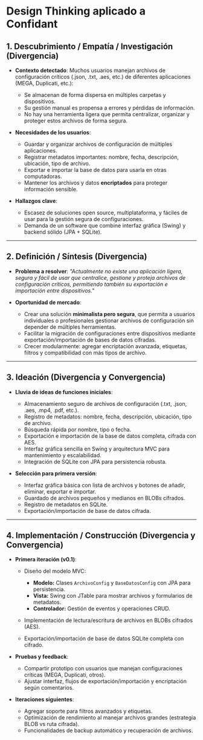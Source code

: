 # **Design Thinking aplicado a Confidant**

## **1. Descubrimiento / Empatía / Investigación (Divergencia)**

* **Contexto detectado**: Muchos usuarios manejan archivos de configuración críticos (.json, .txt, .aes, etc.) de diferentes aplicaciones (MEGA, Duplicati, etc.):

  * Se almacenan de forma dispersa en múltiples carpetas y dispositivos.
  * Su gestión manual es propensa a errores y pérdidas de información.
  * No hay una herramienta ligera que permita centralizar, organizar y proteger estos archivos de forma segura.

* **Necesidades de los usuarios**:

  * Guardar y organizar archivos de configuración de múltiples aplicaciones.
  * Registrar metadatos importantes: nombre, fecha, descripción, ubicación, tipo de archivo.
  * Exportar e importar la base de datos para usarla en otras computadoras.
  * Mantener los archivos y datos **encriptados** para proteger información sensible.

* **Hallazgos clave**:

  * Escasez de soluciones open source, multiplataforma, y fáciles de usar para la gestión segura de configuraciones.
  * Demanda de un software que combine interfaz gráfica (Swing) y backend sólido (JPA + SQLite).

---

## **2. Definición / Síntesis (Divergencia)**

* **Problema a resolver**:
  *"Actualmente no existe una aplicación ligera, segura y fácil de usar que centralice, gestione y proteja archivos de configuración críticos, permitiendo también su exportación e importación entre dispositivos."*

* **Oportunidad de mercado**:

  * Crear una solución **minimalista pero segura**, que permita a usuarios individuales o profesionales gestionar archivos de configuración sin depender de múltiples herramientas.
  * Facilitar la migración de configuraciones entre dispositivos mediante exportación/importación de bases de datos cifradas.
  * Crecer modularmente: agregar encriptación avanzada, etiquetas, filtros y compatibilidad con más tipos de archivo.

---

## **3. Ideación (Divergencia y Convergencia)**

* **Lluvia de ideas de funciones iniciales**:

  * Almacenamiento seguro de archivos de configuración (.txt, .json, .aes, .mp4, .pdf, etc.).
  * Registro de metadatos: nombre, fecha, descripción, ubicación, tipo de archivo.
  * Búsqueda rápida por nombre, tipo o fecha.
  * Exportación e importación de la base de datos completa, cifrada con AES.
  * Interfaz gráfica sencilla en Swing y arquitectura MVC para mantenimiento y escalabilidad.
  * Integración de SQLite con JPA para persistencia robusta.

* **Selección para primera versión**:

  * Interfaz gráfica básica con lista de archivos y botones de añadir, eliminar, exportar e importar.
  * Guardado de archivos pequeños y medianos en BLOBs cifrados.
  * Registro de metadatos en SQLite.
  * Exportación/importación de base de datos cifrada.

---

## **4. Implementación / Construcción (Divergencia y Convergencia)**

* **Primera iteración (v0.1)**:

  * Diseño del modelo MVC:

    * **Modelo:** Clases `ArchivoConfig` y `BaseDatosConfig` con JPA para persistencia.
    * **Vista:** Swing con JTable para mostrar archivos y formularios de metadatos.
    * **Controlador:** Gestión de eventos y operaciones CRUD.
  * Implementación de lectura/escritura de archivos en BLOBs cifrados (AES).
  * Exportación/importación de base de datos SQLite completa con cifrado.

* **Pruebas y feedback**:

  * Compartir prototipo con usuarios que manejan configuraciones críticas (MEGA, Duplicati, otros).
  * Ajustar interfaz, flujos de exportación/importación y encriptación según comentarios.

* **Iteraciones siguientes**:

  * Agregar soporte para filtros avanzados y etiquetas.
  * Optimización de rendimiento al manejar archivos grandes (estrategia BLOB vs ruta cifrada).
  * Funcionalidades de backup automático y recuperación de archivos.
